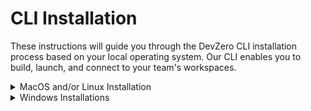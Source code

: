 # CLI Installation

These instructions will guide you through the DevZero CLI installation process based on your local operating system. Our CLI enables you to build, launch, and connect to your team's workspaces.&#x20;

<details>

<summary>MacOS and/or Linux Installation</summary>

Run the following command from within your terminal:&#x20;

<pre class="language-bash" data-full-width="false"><code class="lang-bash"><strong>curl -fsSL https://api.devzero.io/backend/v0/cli/install-script | sh
</strong></code></pre>

</details>

<details>

<summary>Windows Installations</summary>

Our Windows CLI requires [WSL 2](https://learn.microsoft.com/en-us/windows/wsl/install). We do not support WSL 1. To verify your WSL version you can run the following from your Command shell or PowerShell:&#x20;

```sh
wsl -l -v
```

If you need to install or upgrade your WSL version please [follow these instructions](https://learn.microsoft.com/en-us/windows/wsl/install#upgrade-version-from-wsl-1-to-wsl-2). \
\
Once you have confirmed your WSL version, please open the Linux shell and run the following command:&#x20;

```bash
curl -fsSL https://api.devzero.io/backend/v0/cli/install-script | sh
```

</details>
